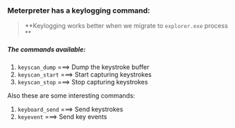 
### **Meterpreter has a keylogging command:**

> **Keylogging works better when we migrate to `explorer.exe` process **


##### **The commands available:**

1. `keyscan_dump`   ===> Dump the keystroke buffer
2. `keyscan_start` ===> Start capturing keystrokes
3. `keyscan_stop`   ===> Stop capturing keystrokes

Also these are some interesting commands:

1. `keyboard_send`  ===> Send keystrokes
2. `keyevent`    ===> Send key events


